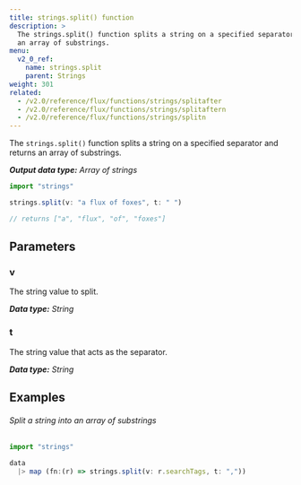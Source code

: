 ```yaml
---
title: strings.split() function
description: >
  The strings.split() function splits a string on a specified separator and returns
  an array of substrings.
menu:
  v2_0_ref:
    name: strings.split
    parent: Strings
weight: 301
related:
  - /v2.0/reference/flux/functions/strings/splitafter
  - /v2.0/reference/flux/functions/strings/splitaftern
  - /v2.0/reference/flux/functions/strings/splitn
---
```


The `strings.split()` function splits a string on a specified separator and returns
an array of substrings.

_**Output data type:** Array of strings_

```js
import "strings"

strings.split(v: "a flux of foxes", t: " ")

// returns ["a", "flux", "of", "foxes"]
```

## Parameters

### v
The string value to split.

_**Data type:** String_

### t
The string value that acts as the separator.

_**Data type:** String_

## Examples

###### Split a string into an array of substrings
```js
import "strings"

data
  |> map (fn:(r) => strings.split(v: r.searchTags, t: ","))
```
